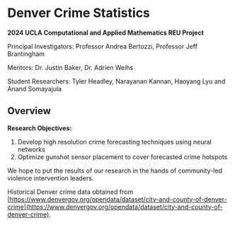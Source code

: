 # Denver Crime Statistics

**2024 UCLA Computational and Applied Mathematics REU Project**

Principal Investigators: Professor Andrea Bertozzi, Professor Jeff Brantingham

Mentors: Dr. Justin Baker, Dr. Adrien Weihs

Student Researchers: Tyler Headley, Narayanan Kannan, Haoyang Lyu and Anand Somayajula

## Overview

**Research Objectives:**

1. Develop high resolution crime forecasting techniques using neural networks
2. Optimize gunshot sensor placement to cover forecasted crime hotspots 

We hope to put the results of our research in the hands of community-led violence intervention leaders.

Historical Denver crime data obtained from [https://www.denvergov.org/opendata/dataset/city-and-county-of-denver-crime](https://www.denvergov.org/opendata/dataset/city-and-county-of-denver-crime).
